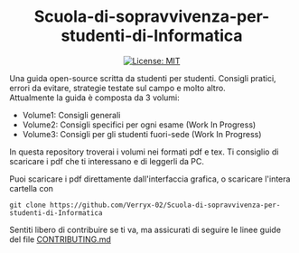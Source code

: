 <div align="center">

# Scuola-di-sopravvivenza-per-studenti-di-Informatica


[![License: MIT](https://img.shields.io/badge/License-MIT-yellow.svg)](LICENSE)

</div>


Una guida open-source scritta da studenti per studenti. Consigli pratici, errori da evitare, strategie testate sul campo e molto altro.  
Attualmente la guida è composta da 3 volumi:

- Volume1: Consigli generali
- Volume2: Consigli specifici per ogni esame (Work In Progress)
- Volume3: Consigli per gli studenti fuori-sede (Work In Progress)  



In questa repository troverai i volumi nei formati pdf e tex. Ti consiglio di scaricare i pdf che ti interessano e di leggerli da PC.  

Puoi scaricare i pdf direttamente dall'interfaccia grafica, o scaricare l'intera cartella con  
```
git clone https://github.com/Verryx-02/Scuola-di-sopravvivenza-per-studenti-di-Informatica
```


Sentiti libero di contribuire se ti va, ma assicurati di seguire le linee guide del file [CONTRIBUTING.md](https://github.com/Verryx-02/Scuola-di-sopravvivenza-per-studenti-di-Informatica/blob/main/CONTRIBUTING.md)



